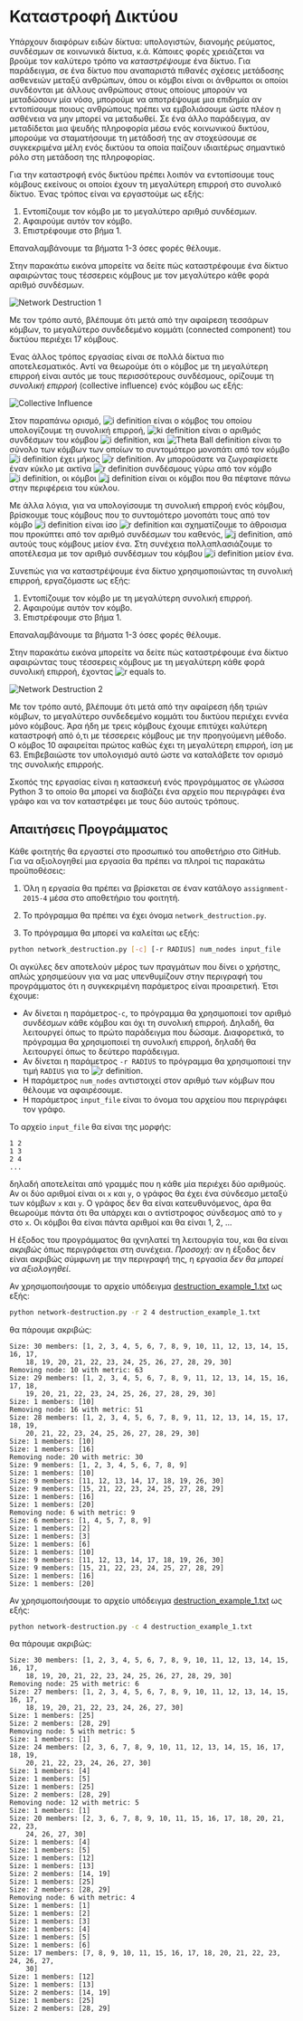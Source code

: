 # Καταστροφή Δικτύου

Υπάρχουν διαφόρων ειδών δίκτυα: υπολογιστών, διανομής ρεύματος, συνδέσμων σε κοινωνικά δίκτυα, κ.ά. Κάποιες φορές χρειάζεται να βρούμε τον καλύτερο τρόπο να *καταστρέψουμε* ένα δίκτυο. Για παράδειγμα, σε ένα δίκτυο που αναπαριστά πιθανές σχέσεις μετάδοσης ασθενειών μεταξύ ανθρώπων, όπου οι κόμβοι είναι οι άνθρωποι οι οποίοι συνδέονται με άλλους ανθρώπους στους οποίους μπορούν να μεταδώσουν μία νόσο, μπορούμε να αποτρέψουμε μια επιδημία αν εντοπίσουμε ποιους ανθρώπους πρέπει να εμβολιάσουμε ώστε πλέον η ασθένεια να μην μπορεί να μεταδωθεί. Σε ένα άλλο παράδειγμα, αν μεταδίδεται μια ψευδής πληροφορία μέσω ενός κοινωνικού δικτύου, μπορούμε να σταματήσουμε τη μετάδοσή της αν στοχεύσουμε σε συγκεκριμένα μέλη ενός δικτύου τα οποία παίζουν ιδιαιτέρως σημαντικό ρόλο στη μετάδοση της πληροφορίας.

Για την καταστροφή ενός δικτύου πρέπει λοιπόν να εντοπίσουμε τους κόμβους εκείνους οι οποίοι έχουν τη μεγαλύτερη επιρροή στο συνολικό δίκτυο. Ένας τρόπος είναι να εργαστούμε ως εξής:

1. Εντοπίζουμε τον κόμβο με το μεγαλύτερο αριθμό συνδέσμων.
2. Αφαιρούμε αυτόν τον κόμβο.
3. Επιστρέφουμε στο βήμα 1.

Επαναλαμβάνουμε τα βήματα 1-3 όσες φορές θέλουμε.

Στην παρακάτω εικόνα μπορείτε να δείτε πώς καταστρέφουμε ένα δίκτυο αφαιρώντας τους τέσσερεις κόμβους με τον μεγαλύτερο κάθε φορά αριθμό συνδέσμων.

![Network Destruction 1](/network-destruction-1.png)

Με τον τρόπο αυτό, βλέπουμε ότι μετά από την αφαίρεση τεσσάρων κόμβων, το μεγαλύτερο συνδεδεμένο κομμάτι (connected component) του δικτύου περιέχει 17 κόμβους.

Ένας άλλος τρόπος εργασίας είναι σε πολλά δίκτυα πιο αποτελεσματικός. Αντί να θεωρούμε ότι ο κόμβος με τη μεγαλύτερη επιρροή είναι αυτός με τους περισσότερους συνδέσμους, ορίζουμε τη *συνολική επιρροή* (collective influence) ενός κόμβου ως εξής:

![Collective Influence](/ci_definition.png)

Στον παραπάνω ορισμό, ![i definition](/i_definition.png) είναι ο κόμβος του οποίου υπολογίζουμε τη συνολική επιρροή, ![ki definition](/ki_definition.png) είναι ο αριθμός συνδέσμων του κόμβου ![i definition](/i_definition.png), και ![Theta Ball definition](/theta_ball_definition.png) είναι το σύνολο των κόμβων των οποίων το συντομότερο μονοπάτι από τον κόμβο ![i definition](/i_definition.png) έχει μήκος ![r definition](/r_definition.png). Αν μπορούσατε να ζωγραφίσετε έναν κύκλο με ακτίνα ![r definition](/r_definition.png) συνδέσμους γύρω από τον κόμβο ![i definition](/i_definition.png), οι κόμβοι ![j definition](/j_definition.png) είναι οι κόμβοι που θα πέφτανε πάνω στην περιφέρεια του κύκλου.

Με άλλα λόγια, για να υπολογίσουμε τη συνολική επιρροή ενός κόμβου, βρίσκουμε τους κόμβους που το συντομότερο μονοπάτι τους από τον κόμβο ![i definition](/i_definition.png) είναι ίσο ![r definition](/r_definition.png) και σχηματίζουμε το άθροισμα που προκύπτει από τον αριθμό συνδέσμων του καθενός, ![j definition](/j_definition.png), από αυτούς τους κόμβους μείον ένα. Στη συνέχεια πολλαπλασιάζουμε το αποτέλεσμα με τον αριθμό συνδέσμων του κόμβου ![i definition](/i_definition.png) μείον ένα.

Συνεπώς για να καταστρέψουμε ένα δίκτυο χρησιμοποιώντας τη συνολική επιρροή, εργαζόμαστε ως εξής:

1. Εντοπίζουμε τον κόμβο με τη μεγαλύτερη συνολική επιρροή.
2. Αφαιρούμε αυτόν τον κόμβο.
3. Επιστρέφουμε στο βήμα 1.

Επαναλαμβάνουμε τα βήματα 1-3 όσες φορές θέλουμε.

Στην παρακάτω εικόνα μπορείτε να δείτε πώς καταστρέφουμε ένα δίκτυο αφαιρώντας τους τέσσερεις κόμβους με τη μεγαλύτερη κάθε φορά συνολική επιρροή, έχοντας ![r equals to](/r_two.png).

![Network Destruction 2](/network-destruction-2.png)

Με τον τρόπο αυτό, βλέπουμε ότι μετά από την αφαίρεση ήδη τριών κόμβων, το μεγαλύτερο συνδεδεμένο κομμάτι του δικτύου περιέχει εννέα μόνο κόμβους. Άρα ήδη με τρεις κόμβους έχουμε επιτύχει καλύτερη καταστροφή από ό,τι με τέσσερεις κόμβους με την προηγούμενη μέθοδο. Ο κόμβος 10 αφαιρείται πρώτος καθώς έχει τη μεγαλύτερη επιρροή, ίση με 63. Επιβεβαιώστε τον υπολογισμό αυτό ώστε να καταλάβετε τον ορισμό της συνολικής επιρροής.

Σκοπός της εργασίας είναι η κατασκευή ενός προγράμματος σε γλώσσα Python 3 το οποίο θα μπορεί να διαβάζει ένα αρχείο που περιγράφει ένα γράφο και να τον καταστρέφει με τους δύο αυτούς τρόπους.

## Απαιτήσεις Προγράμματος

Κάθε φοιτητής θα εργαστεί στο προσωπικό του αποθετήριο στο GitHub. Για να αξιολογηθεί μια εργασία θα πρέπει να πληροί τις παρακάτω προϋποθέσεις:

1. Όλη η εργασία θα πρέπει να βρίσκεται σε έναν κατάλογο `assignment-2015-4` μέσα στο αποθετήριο του φοιτητή.

2. Το πρόγραμμα θα πρέπει να έχει όνομα `network_destruction.py`.

3. Το πρόγραμμα θα μπορεί να καλείται ως εξής:
```bash
python network_destruction.py [-c] [-r RADIUS] num_nodes input_file
```
Οι αγκύλες δεν αποτελούν μέρος των πραγμάτων που δίνει ο χρήστης, απλώς χρησιμεύουν για να μας υπενθυμίζουν στην περιγραφή του προγράμματος ότι η συγκεκριμένη παράμετρος είναι προαιρετική. Έτσι έχουμε:

  * Αν δίνεται η παράμετρος`-c`, το πρόγραμμα θα χρησιμοποιεί τον αριθμό συνδέσμων κάθε κόμβου και όχι τη συνολική επιρροή. Δηλαδή, θα λειτουργεί όπως το πρώτο παράδειγμα που δώσαμε. Διαφορετικά, το πρόγραμμα θα χρησιμοποιεί τη συνολική επιρροή, δηλαδή θα λειτουργεί όπως το δεύτερο παράδειγμα.
  * Αν δίνεται η παράμετρος `-r RADIUS` το πρόγραμμα θα χρησιμοποιεί την τιμή `RADIUS` για το ![r definition](/r_definition.png).  
  * Η παράμετρος `num_nodes` αντιστοιχεί στον αριθμό των κόμβων που θέλουμε να αφαιρέσουμε.
  * Η παράμετρος `input_file` είναι το όνομα του αρχείου που περιγράφει τον γράφο.

Το αρχείο `input_file` θα είναι της μορφής:

```
1 2
1 3
2 4
...
```
δηλαδή αποτελείται από γραμμές που η κάθε μία περιέχει δύο αριθμούς. Αν οι δύο αριθμοί είναι οι `x` και `y`, ο γράφος θα έχει ένα σύνδεσμο μεταξύ των κόμβων `x` και `y`. Ο γράφος δεν θα είναι κατευθυνόμενος, άρα θα θεωρούμε πάντα ότι θα υπάρχει και ο αντίστροφος σύνδεσμος από το `y` στο `x`. Οι κόμβοι θα είναι πάντα αριθμοί και θα είναι 1, 2, ...

Η έξοδος του προγράμματος θα ιχνηλατεί τη λειτουργία του, και θα είναι *ακριβώς* όπως περιγράφεται στη συνέχεια. *Προσοχή:* αν η έξοδος δεν είναι ακριβώς σύμφωνη με την περιγραφή της, η εργασία *δεν θα μπορεί να αξιολογηθεί*.

Αν χρησιμοποιήσουμε το αρχείο υπόδειγμα [destruction_example_1.txt](destruction_example_1.txt) ως εξής:
```bash
python network-destruction.py -r 2 4 destruction_example_1.txt
```
θα πάρουμε ακριβώς:
```
Size: 30 members: [1, 2, 3, 4, 5, 6, 7, 8, 9, 10, 11, 12, 13, 14, 15, 16, 17,
    18, 19, 20, 21, 22, 23, 24, 25, 26, 27, 28, 29, 30]
Removing node: 10 with metric: 63
Size: 29 members: [1, 2, 3, 4, 5, 6, 7, 8, 9, 11, 12, 13, 14, 15, 16, 17, 18,
    19, 20, 21, 22, 23, 24, 25, 26, 27, 28, 29, 30]
Size: 1 members: [10]
Removing node: 16 with metric: 51
Size: 28 members: [1, 2, 3, 4, 5, 6, 7, 8, 9, 11, 12, 13, 14, 15, 17, 18, 19,
    20, 21, 22, 23, 24, 25, 26, 27, 28, 29, 30]
Size: 1 members: [10]
Size: 1 members: [16]
Removing node: 20 with metric: 30
Size: 9 members: [1, 2, 3, 4, 5, 6, 7, 8, 9]
Size: 1 members: [10]
Size: 9 members: [11, 12, 13, 14, 17, 18, 19, 26, 30]
Size: 9 members: [15, 21, 22, 23, 24, 25, 27, 28, 29]
Size: 1 members: [16]
Size: 1 members: [20]
Removing node: 6 with metric: 9
Size: 6 members: [1, 4, 5, 7, 8, 9]
Size: 1 members: [2]
Size: 1 members: [3]
Size: 1 members: [6]
Size: 1 members: [10]
Size: 9 members: [11, 12, 13, 14, 17, 18, 19, 26, 30]
Size: 9 members: [15, 21, 22, 23, 24, 25, 27, 28, 29]
Size: 1 members: [16]
Size: 1 members: [20]
```

Αν χρησιμοποιήσουμε το αρχείο υπόδειγμα [destruction_example_1.txt](destruction_example_1.txt) ως εξής:
```bash
python network-destruction.py -c 4 destruction_example_1.txt
```
θα πάρουμε ακριβώς:
```
Size: 30 members: [1, 2, 3, 4, 5, 6, 7, 8, 9, 10, 11, 12, 13, 14, 15, 16, 17,
    18, 19, 20, 21, 22, 23, 24, 25, 26, 27, 28, 29, 30]
Removing node: 25 with metric: 6
Size: 27 members: [1, 2, 3, 4, 5, 6, 7, 8, 9, 10, 11, 12, 13, 14, 15, 16, 17,
    18, 19, 20, 21, 22, 23, 24, 26, 27, 30]
Size: 1 members: [25]
Size: 2 members: [28, 29]
Removing node: 5 with metric: 5
Size: 1 members: [1]
Size: 24 members: [2, 3, 6, 7, 8, 9, 10, 11, 12, 13, 14, 15, 16, 17, 18, 19,
    20, 21, 22, 23, 24, 26, 27, 30]
Size: 1 members: [4]
Size: 1 members: [5]
Size: 1 members: [25]
Size: 2 members: [28, 29]
Removing node: 12 with metric: 5
Size: 1 members: [1]
Size: 20 members: [2, 3, 6, 7, 8, 9, 10, 11, 15, 16, 17, 18, 20, 21, 22, 23,
    24, 26, 27, 30]
Size: 1 members: [4]
Size: 1 members: [5]
Size: 1 members: [12]
Size: 1 members: [13]
Size: 2 members: [14, 19]
Size: 1 members: [25]
Size: 2 members: [28, 29]
Removing node: 6 with metric: 4
Size: 1 members: [1]
Size: 1 members: [2]
Size: 1 members: [3]
Size: 1 members: [4]
Size: 1 members: [5]
Size: 1 members: [6]
Size: 17 members: [7, 8, 9, 10, 11, 15, 16, 17, 18, 20, 21, 22, 23, 24, 26, 27,
    30]
Size: 1 members: [12]
Size: 1 members: [13]
Size: 2 members: [14, 19]
Size: 1 members: [25]
Size: 2 members: [28, 29]
```
